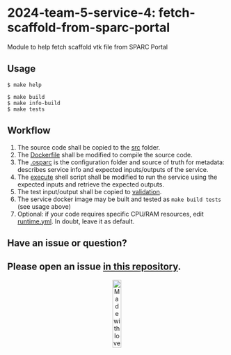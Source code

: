 # 2024-team-5-service-4: fetch-scaffold-from-sparc-portal

Module to help fetch scaffold vtk file from SPARC Portal

## Usage

```console
$ make help

$ make build
$ make info-build
$ make tests
```

## Workflow

1. The source code shall be copied to the [src](fetch-scaffold-from-sparc-portal/src/fetch_scaffold_from_sparc_portal) folder.
2. The [Dockerfile](fetch-scaffold-from-sparc-portal/src/Dockerfile) shall be modified to compile the source code.
3. The [.osparc](.osparc) is the configuration folder and source of truth for metadata: describes service info and expected inputs/outputs of the service.
4. The [execute](fetch-scaffold-from-sparc-portal/service.cli/execute) shell script shall be modified to run the service using the expected inputs and retrieve the expected outputs.
5. The test input/output shall be copied to [validation](fetch-scaffold-from-sparc-portal/validation).
6. The service docker image may be built and tested as ``make build tests`` (see usage above)
7. Optional: if your code requires specific CPU/RAM resources, edit [runtime.yml](.osparc/runtime.yml). In doubt, leave it as default.

## Have an issue or question?
Please open an issue [in this repository](https://github.com/ITISFoundation/cookiecutter-osparc-service/issues/).
---
<p align="center">
<image src="https://github.com/ITISFoundation/osparc-simcore-python-client/blob/4e8b18494f3191d55f6692a6a605818aeeb83f95/docs/_media/mwl.png" alt="Made with love at www.z43.swiss" width="20%" />
</p>
